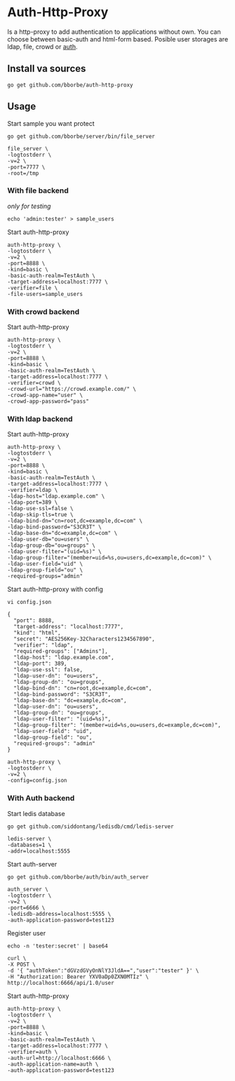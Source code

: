 # Auth-Http-Proxy

Is a http-proxy to add authentication to applications without own. You can choose between basic-auth and html-form based. Posible user storages are ldap, file, crowd or [auth](https://github.com/bborbe/auth).  

## Install va sources 

```
go get github.com/bborbe/auth-http-proxy
```

## Usage

Start sample you want protect

```
go get github.com/bborbe/server/bin/file_server
```

```
file_server \
-logtostderr \
-v=2 \
-port=7777 \
-root=/tmp
```

### With file backend

_only for testing_

`echo 'admin:tester' > sample_users`

Start auth-http-proxy

```
auth-http-proxy \
-logtostderr \
-v=2 \
-port=8888 \
-kind=basic \
-basic-auth-realm=TestAuth \
-target-address=localhost:7777 \
-verifier=file \
-file-users=sample_users
```

### With crowd backend

Start auth-http-proxy

```
auth-http-proxy \
-logtostderr \
-v=2 \
-port=8888 \
-kind=basic \
-basic-auth-realm=TestAuth \
-target-address=localhost:7777 \
-verifier=crowd \
-crowd-url="https://crowd.example.com/" \
-crowd-app-name="user" \
-crowd-app-password="pass" 
```

### With ldap backend

Start auth-http-proxy

```
auth-http-proxy \
-logtostderr \
-v=2 \
-port=8888 \
-kind=basic \
-basic-auth-realm=TestAuth \
-target-address=localhost:7777 \
-verifier=ldap \
-ldap-host="ldap.example.com" \
-ldap-port=389 \
-ldap-use-ssl=false \
-ldap-skip-tls=true \
-ldap-bind-dn="cn=root,dc=example,dc=com" \
-ldap-bind-password="S3CR3T" \
-ldap-base-dn="dc=example,dc=com" \
-ldap-user-db="ou=users" \
-ldap-group-db="ou=groups" \
-ldap-user-filter="(uid=%s)" \
-ldap-group-filter="(member=uid=%s,ou=users,dc=example,dc=com)" \
-ldap-user-field="uid" \
-ldap-group-field="ou" \
-required-groups="admin"
```

Start auth-http-proxy with config


`vi config.json`

```
{
  "port": 8888,
  "target-address": "localhost:7777",
  "kind": "html",
  "secret": "AES256Key-32Characters1234567890",
  "verifier": "ldap",
  "required-groups": ["Admins"],
  "ldap-host": "ldap.example.com",
  "ldap-port": 389,
  "ldap-use-ssl": false,
  "ldap-user-dn": "ou=users",
  "ldap-group-dn": "ou=groups",
  "ldap-bind-dn": "cn=root,dc=example,dc=com",
  "ldap-bind-password": "S3CR3T",
  "ldap-base-dn": "dc=example,dc=com",
  "ldap-user-dn": "ou=users",
  "ldap-group-dn": "ou=groups",
  "ldap-user-filter": "(uid=%s)",
  "ldap-group-filter": "(member=uid=%s,ou=users,dc=example,dc=com)",
  "ldap-user-field": "uid",
  "ldap-group-field": "ou",
  "required-groups": "admin"
}
```

```
auth-http-proxy \
-logtostderr \
-v=2 \
-config=config.json
```

### With Auth backend 

Start ledis database

`go get github.com/siddontang/ledisdb/cmd/ledis-server`

```
ledis-server \
-databases=1 \
-addr=localhost:5555
```

Start auth-server

`go get github.com/bborbe/auth/bin/auth_server`

```
auth_server \
-logtostderr \
-v=2 \
-port=6666 \
-ledisdb-address=localhost:5555 \
-auth-application-password=test123
```

Register user

`echo -n 'tester:secret' | base64`

```
curl \
-X POST \
-d '{ "authToken":"dGVzdGVyOnNlY3JldA==","user":"tester" }' \
-H "Authorization: Bearer YXV0aDp0ZXN0MTIz" \
http://localhost:6666/api/1.0/user
```

Start auth-http-proxy

```
auth-http-proxy \
-logtostderr \
-v=2 \
-port=8888 \
-kind=basic \
-basic-auth-realm=TestAuth \
-target-address=localhost:7777 \
-verifier=auth \
-auth-url=http://localhost:6666 \
-auth-application-name=auth \
-auth-application-password=test123
```
